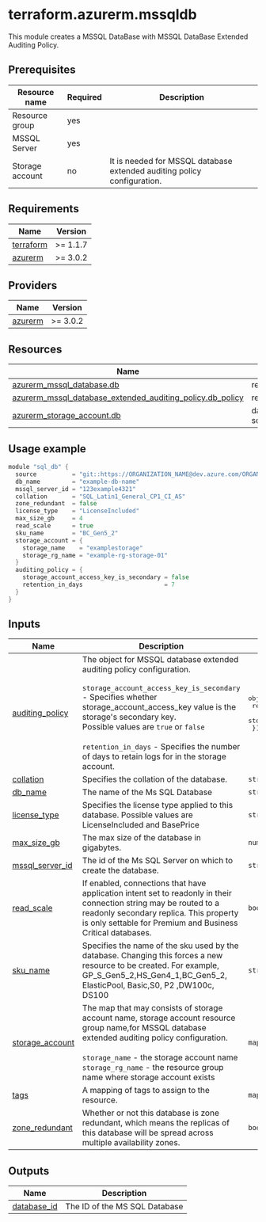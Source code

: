 # terraform.azurerm.mssqldb

This module creates a MSSQL DataBase with MSSQL DataBase Extended Auditing Policy.

## Prerequisites

| Resource name | Required | Description |
|---------------|----------|-------------|
| Resource group        | yes   |        |
| MSSQL Server | yes |  |
| Storage account | no | It is needed for MSSQL database extended auditing policy configuration. |

## Requirements

| Name | Version |
|------|---------|
| <a name="requirement_terraform"></a> [terraform](#requirement\_terraform) | >= 1.1.7 |
| <a name="requirement_azurerm"></a> [azurerm](#requirement\_azurerm) | >= 3.0.2 |

## Providers

| Name | Version |
|------|---------|
| <a name="provider_azurerm"></a> [azurerm](#provider\_azurerm) | >= 3.0.2 |

## Resources

| Name | Type |
|------|------|
| [azurerm_mssql_database.db](https://registry.terraform.io/providers/hashicorp/azurerm/latest/docs/resources/mssql_database) | resource |
| [azurerm_mssql_database_extended_auditing_policy.db_policy](https://registry.terraform.io/providers/hashicorp/azurerm/latest/docs/resources/mssql_database_extended_auditing_policy) | resource |
| [azurerm_storage_account.db](https://registry.terraform.io/providers/hashicorp/azurerm/latest/docs/data-sources/storage_account) | data source |



## Usage example

```go
module "sql_db" {
  source          = "git::https://ORGANIZATION_NAME@dev.azure.com/ORGANIZATION_NAME/PROJECT_NAME/_git/terraform.azurerm.mssql_db?ref=v2.2.0"
  db_name         = "example-db-name"
  mssql_server_id = "123example4321"
  collation       = "SQL_Latin1_General_CP1_CI_AS"
  zone_redundant  = false
  license_type    = "LicenseIncluded"
  max_size_gb     = 4
  read_scale      = true
  sku_name        = "BC_Gen5_2"
  storage_account = {
    storage_name    = "examplestorage"
    storage_rg_name = "example-rg-storage-01"
  }
  auditing_policy = {
    storage_account_access_key_is_secondary = false
    retention_in_days                       = 7
  }
}
```

## Inputs

| Name | Description | Type | Default | Required |
|------|-------------|------|---------|:--------:|
| <a name="input_auditing_policy"></a> [auditing\_policy](#input\_auditing\_policy) | The object for MSSQL database extended auditing policy configuration.<br><br>    `storage_account_access_key_is_secondary` - Specifies whether storage\_account\_access\_key value is the storage's secondary key.<br>                                                Possible values are `true` or `false`<br><br>    `retention_in_days`                       - Specifies the number of days to retain logs for in the storage account. | <pre>object({<br>    retention_in_days                       = number<br>    storage_account_access_key_is_secondary = bool<br>  })</pre> | `null` | no |
| <a name="input_collation"></a> [collation](#input\_collation) | Specifies the collation of the database. | `string` | `null` | no |
| <a name="input_db_name"></a> [db\_name](#input\_db\_name) | The name of the Ms SQL Database | `string` | n/a | yes |
| <a name="input_license_type"></a> [license\_type](#input\_license\_type) | Specifies the license type applied to this database. Possible values are LicenseIncluded and BasePrice | `string` | `"LicenseIncluded"` | no |
| <a name="input_max_size_gb"></a> [max\_size\_gb](#input\_max\_size\_gb) | The max size of the database in gigabytes. | `number` | `4` | no |
| <a name="input_mssql_server_id"></a> [mssql\_server\_id](#input\_mssql\_server\_id) | The id of the Ms SQL Server on which to create the database. | `string` | n/a | yes |
| <a name="input_read_scale"></a> [read\_scale](#input\_read\_scale) | If enabled, connections that have application intent set to readonly in their connection string may be routed to a readonly secondary replica. This property is only settable for Premium and Business Critical databases. | `bool` | `false` | no |
| <a name="input_sku_name"></a> [sku\_name](#input\_sku\_name) | Specifies the name of the sku used by the database. Changing this forces a new resource to be created. For example, GP\_S\_Gen5\_2,HS\_Gen4\_1,BC\_Gen5\_2, ElasticPool, Basic,S0, P2 ,DW100c, DS100 | `string` | `"Basic"` | no |
| <a name="input_storage_account"></a> [storage\_account](#input\_storage\_account) | The map that may consists of storage account name, storage account resource group name,for MSSQL database <br>    extended auditing policy configuration.<br><br>    `storage_name`                            - the storage account name<br>    `storage_rg_name`                         - the resource group name where storage account exists | `map(string)` | `null` | no |
| <a name="input_tags"></a> [tags](#input\_tags) | A mapping of tags to assign to the resource. | `map(string)` | `{}` | no |
| <a name="input_zone_redundant"></a> [zone\_redundant](#input\_zone\_redundant) | Whether or not this database is zone redundant, which means the replicas of this database will be spread across multiple availability zones. | `bool` | `false` | no |

## Outputs

| Name | Description |
|------|-------------|
| <a name="output_database_id"></a> [database\_id](#output\_database\_id) | The ID of the MS SQL Database |